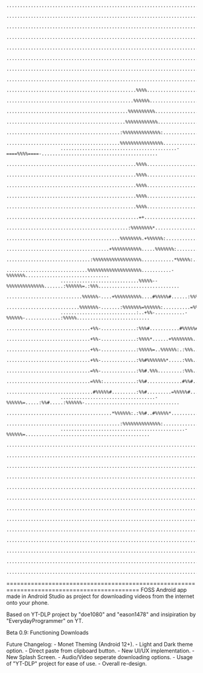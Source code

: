 

                        ....................................................................................................
                        ....................................................................................................
                        ....................................................................................................
                        ....................................................................................................
                        ....................................................................................................
                        ....................................................................................................
                        ....................................................................................................
                        ....................................................................................................
                        ................................................%%%%................................................
                        ...............................................%%%%%%...............................................
                        .............................................%%%%%%%%%%.............................................
                        ............................................%%%%%%%%%%%%............................................
                        ..........................................:%%%%%%%%%%%%%%:..........................................
                        ..........................................%%%%%%%%%%%%%%%%..........................................
                        ...........................................-====%%%%====-...........................................
                        ................................................%%%%................................................
                        ................................................%%%%................................................
                        ................................................%%%%................................................
                        ................................................%%%%................................................
                        ................................................%%%%................................................
                        .................................................=+.................................................
                        .............................................:%%%%%%%%*.............................................
                        ..........................................%%%%%%%%.+%%%%%%:.........................................
                        ......................................+%%%%%%%%%%%.....%%%%%%%:.....................................
                        ...............................:%%%%%%%%%%%%%%%%%%............*%%%%%:...............................
                        ..............................%%%%%%%%%%%%%%%%%%%%...........-%%%%%%%...............................
                        .............................%%%%%--%%%%%%%%%%%%%%.......:%%%%%%=.:%%%..............................
                        ............................%%%%%%-....+%%%%%%%%%%....#%%%%%#......:%%%.............................
                        ...........................%%%%%%%-.......:%%%%%%%=%%%%%%:..........=%%%............................
                        ............................:..+%%-...........-%%%%%%-.............:%%%%%...........................
                        ...............................+%%-.............:%%%#...........#%%%%%#.............................
                        ...............................+%%-.............:%%%%*......+%%%%%%%%...............................
                        ...............................+%%-.............:%%%%%=..%%%%%%:.:%%%...............................
                        ...............................+%%-.............:%%#%%%%%%%*.....:%%%...............................
                        ...............................=%%-.............:%%#.%%%.........:%%%...............................
                        ...............................=%%%:............:%%#.............#%%#...............................
                        ................................#%%%%%#.........:%%#.........=%%%%%#................................
                        ...................................-%%%%%%=.....:%%#.....:%%%%%%-...................................
                        .......................................*%%%%%%:.:%%#..#%%%%%*.......................................
                        ..........................................:%%%%%%%%%%%%%%:..........................................
                        ..............................................-%%%%%%=..............................................
                        ....................................................................................................
                        ....................................................................................................
                        ....................................................................................................
                        ....................................................................................................
                        ....................................................................................................
                        ....................................................................................................
                        ....................................................................................................
                        ....................................................................................................
                        ....................................................................................................
                        ....................................................................................................
                        ....................................................................................................
                        ....................................................................................................
                        ....................................................................................................

 
============================================================================================
FOSS Android app made in Android Studio as project for downloading videos from the internet onto your phone.


Based on YT-DLP project by "doe1080" and "eason1478" and insipiration by "EverydayProgrammer" on YT.

Beta 0.9: Functioning Downloads

Future Changelog: - Monet Theming (Android 12+).
           - Light and Dark theme option.
           - Direct paste from clipboard button.
           - New UI/UX implementation.
           - New Splash Screen.
           - Audio/Video seperate downloading options.
           - Usage of "YT-DLP" project for ease of use.
           - Overall re-design.
